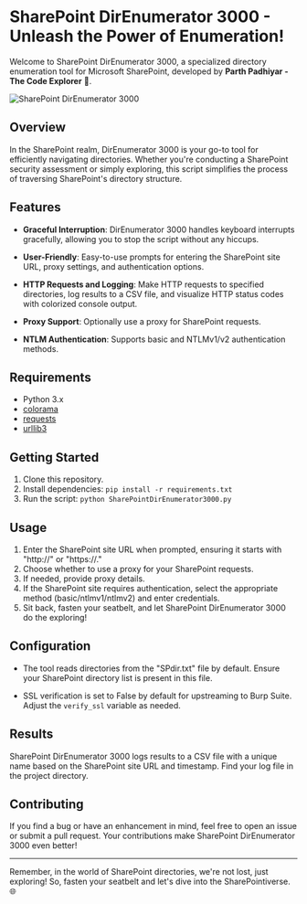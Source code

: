# SharePoint DirEnumerator 3000 - Unleash the Power of Enumeration!

Welcome to SharePoint DirEnumerator 3000, a specialized directory enumeration tool for Microsoft SharePoint, developed by **Parth Padhiyar - The Code Explorer** 🚀. 

![SharePoint DirEnumerator 3000](https://your_image_url_here)

## Overview

In the SharePoint realm, DirEnumerator 3000 is your go-to tool for efficiently navigating directories. Whether you're conducting a SharePoint security assessment or simply exploring, this script simplifies the process of traversing SharePoint's directory structure.

## Features

- **Graceful Interruption**: DirEnumerator 3000 handles keyboard interrupts gracefully, allowing you to stop the script without any hiccups.

- **User-Friendly**: Easy-to-use prompts for entering the SharePoint site URL, proxy settings, and authentication options.

- **HTTP Requests and Logging**: Make HTTP requests to specified directories, log results to a CSV file, and visualize HTTP status codes with colorized console output.

- **Proxy Support**: Optionally use a proxy for SharePoint requests.

- **NTLM Authentication**: Supports basic and NTLMv1/v2 authentication methods.

## Requirements

- Python 3.x
- [colorama](https://pypi.org/project/colorama/)
- [requests](https://pypi.org/project/requests/)
- [urllib3](https://pypi.org/project/urllib3/)

## Getting Started

1. Clone this repository.
2. Install dependencies: `pip install -r requirements.txt`
3. Run the script: `python SharePointDirEnumerator3000.py`

## Usage

1. Enter the SharePoint site URL when prompted, ensuring it starts with "http://" or "https://."
2. Choose whether to use a proxy for your SharePoint requests.
3. If needed, provide proxy details.
4. If the SharePoint site requires authentication, select the appropriate method (basic/ntlmv1/ntlmv2) and enter credentials.
5. Sit back, fasten your seatbelt, and let SharePoint DirEnumerator 3000 do the exploring!

## Configuration

- The tool reads directories from the "SPdir.txt" file by default. Ensure your SharePoint directory list is present in this file.

- SSL verification is set to False by default for upstreaming to Burp Suite. Adjust the `verify_ssl` variable as needed.

## Results

SharePoint DirEnumerator 3000 logs results to a CSV file with a unique name based on the SharePoint site URL and timestamp. Find your log file in the project directory.

## Contributing

If you find a bug or have an enhancement in mind, feel free to open an issue or submit a pull request. Your contributions make SharePoint DirEnumerator 3000 even better!

---

Remember, in the world of SharePoint directories, we're not lost, just exploring! So, fasten your seatbelt and let's dive into the SharePointiverse. 🌐
